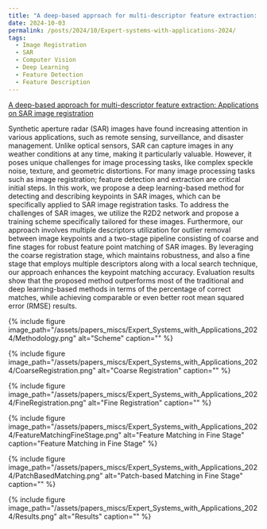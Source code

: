 ```yaml
---
title: "A deep-based approach for multi-descriptor feature extraction: Applications on SAR image registration" 
date: 2024-10-03
permalink: /posts/2024/10/Expert-systems-with-applications-2024/
tags:
  - Image Registration
  - SAR
  - Computer Vision
  - Deep Learning
  - Feature Detection
  - Feature Description
---
```



 [A deep-based approach for multi-descriptor feature extraction: Applications on SAR image registration](https://www.sciencedirect.com/science/article/abs/pii/S0957417424011576)


Synthetic aperture radar (SAR) images have found increasing attention in various applications, such as remote sensing, surveillance, and disaster management. Unlike optical sensors, SAR can capture images in any weather conditions at any time, making it particularly valuable. However, it poses unique challenges for image
processing tasks, like complex speckle noise, texture, and geometric distortions. For many image processing tasks such as image registration; feature detection and extraction are critical initial steps. In this work, we propose a deep learning-based method for detecting and describing keypoints in SAR images, which can be
specifically applied to SAR image registration tasks. To address the challenges of SAR images, we utilize the R2D2 network and propose a training scheme specifically tailored for these images. Furthermore, our approach involves multiple descriptors utilization for outlier removal between image keypoints and a two-stage pipeline
consisting of coarse and fine stages for robust feature point matching of SAR images. By leveraging the coarse registration stage, which maintains robustness, and also a fine stage that employs multiple descriptors along with a local search technique, our approach enhances the keypoint matching accuracy. Evaluation results show
that the proposed method outperforms most of the traditional and deep learning-based methods in terms of the percentage of correct matches, while achieving comparable or even better root mean squared error (RMSE) results.

{% include figure image_path="/assets/papers_miscs/Expert_Systems_with_Applications_2024/Methodology.png" alt="Scheme" caption="" %}

{% include figure image_path="/assets/papers_miscs/Expert_Systems_with_Applications_2024/CoarseRegistration.png" alt="Coarse Registration" caption="" %}

{% include figure image_path="/assets/papers_miscs/Expert_Systems_with_Applications_2024/FineRegistration.png" alt="Fine Registration" caption="" %}

{% include figure image_path="/assets/papers_miscs/Expert_Systems_with_Applications_2024/FeatureMatchingFineStage.png" alt="Feature Matching in Fine Stage" caption="Feature Matching in Fine Stage" %}

{% include figure image_path="/assets/papers_miscs/Expert_Systems_with_Applications_2024/PatchBasedMatching.png" alt="Patch-based Matching in Fine Stage" caption="" %}

{% include figure image_path="/assets/papers_miscs/Expert_Systems_with_Applications_2024/Results.png" alt="Results" caption="" %}

